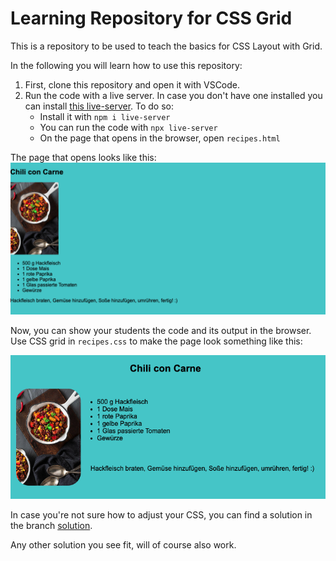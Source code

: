 # Learning Repository for CSS Grid

This is a repository to be used to teach the basics for CSS Layout with Grid.

In the following you will learn how to use this repository:

1. First, clone this repository and open it with VSCode.
2. Run the code with a live server. In case you don't have one installed you can install [this live-server](https://www.npmjs.com/package/live-server). To do so:
   - Install it with `npm i live-server`
   - You can run the code with `npx live-server`
   - On the page that opens in the browser, open `recipes.html`

The page that opens looks like this:
![sample-code](assets/first-sample.png)

Now, you can show your students the code and its output in the browser.
Use CSS grid in `recipes.css` to make the page look something like this:

![goal](assets/goal.png)

In case you're not sure how to adjust your CSS, you can find a solution in the branch [solution](https://github.com/lajanzen/learn-css-layout-grid/tree/solution).

Any other solution you see fit, will of course also work.
